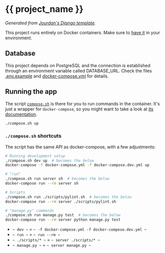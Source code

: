 # {{ project_name }}

_Generated from [Jourdan's Django template][template-link]._

This project runs entirely on Docker containers. Make sure to [have it][docker-download] in your environment.

## Database

This project depends on PostgreSQL and the connection is established through an environment variable called
DATABASE_URL. Check the files [.env.example](.env.example) and [docker-compose.yml](docker-compose.yml) for details.

## Running the app

The script [`compose.sh`](compose.sh) is there for you to run commands in the container. It's just a wrapper for
 `docker-compose`, so you might want to take a look at [its documentation][docker-compose-docs].

```bash
./compose.sh up
```

### `./compose.sh` shortcuts

The script has the same API as docker-compose, with a few adjustments:

```bash
# Running development setup
./compose.sh dev up  # becomes the below
docker-compose -f docker-compose.yml -f docker-compose.dev.yml up

# "run"
./compose.sh run server sh  # becomes the below
docker-compose run --rm server sh

# Scripts
./compose.sh run ./scripts/pylint.sh  # becomes the below
docker-compose run --rm server ./scripts/pylint.sh

# "manage.py" commands
./compose.sh run manage.py test  # becomes the below
docker-compose run --rm server python manage.py test
```

- `~ dev ~` = `~ -f docker-compose.yml -f docker-compose.dev.yml ~`
- `~ run ~` = `~ run --rm ~`
- `~ ./scripts/* ~` = `~ server ./scripts/* ~`
- `~ manage.py ~` = `~ server manage.py ~`

[template-link]: https://github.com/jourdanrodrigues/django-template
[docker-download]: https://www.docker.com/community-edition#/download
[docker-compose-docs]: https://docs.docker.com/compose/reference/
